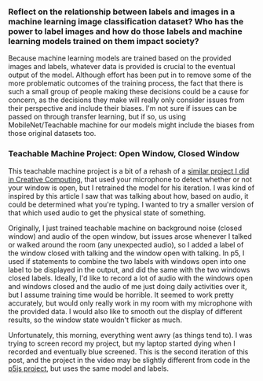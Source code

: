 ### Reflect on the relationship between labels and images in a machine learning image classification dataset? Who has the power to label images and how do those labels and machine learning models trained on them impact society?

Because machine learning models are trained based on the provided images and labels, whatever data is provided is crucial to the eventual output of the model. Although effort has been put in to remove some of the more problematic outcomes of the training process, the fact that there is such a small group of people making these decisions could be a cause for concern, as the decisions they make will really only consider issues from their perspective and include their biases. I'm not sure if issues can be passed on through transfer learning, but if so, us using MobileNet/Teachable machine for our models might include the biases from those original datasets too.

### Teachable Machine Project: Open Window, Closed Window

This teachable machine project is a bit of a rehash of a [similar project I did in Creative Computing](https://itp.nyu.edu/classes/cc-f20-2/window-status/), that used your microphone to detect whether or not your window is open, but I retrained the model for his iteration. I was kind of inspired by this article I saw that was talking about how, based on audio, it could be determined what you're typing. I wanted to try a smaller version of that which used audio to get the physical state of something.

Originally, I just trained teachable machine on background noise (closed window) and audio of the open window, but issues arose whenever I talked or walked around the room (any unexpected audio), so I added a label of the window closed with talking and the window open with talking. In p5, I used if statements to combine the two labels with windows open into one label to be displayed in the output, and did the same with the two windows closed labels. Ideally, I'd like to record a lot of audio with the windows open and windows closed and the audio of me just doing daily activities over it, but I assume training time would be horrible. It seemed to work pretty accurately, but would only really work in my room with my microphone with the provided data. I would also like to smooth out the display of different results, so the window state wouldn't flicker as much.

Unfortunately, this morning, everything went awry (as things tend to). I was trying to screen record my project, but my laptop started dying when I recorded and eventually blue screened. This is the second iteration of this post, and the project in the video may be slightly different from code in the [p5js project](https://editor.p5js.org/kwc9225/sketches/LzPiRTKA5), but uses the same model and labels.
